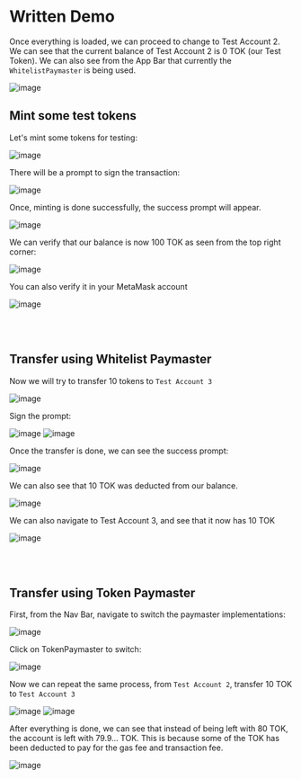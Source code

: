 # Written Demo

Once everything is loaded, we can proceed to change to Test Account 2. We can see that the current balance of Test Account 2 is 0 TOK (our Test Token). We can also see from the App Bar that currently the `WhitelistPaymaster` is being used.

![image](https://user-images.githubusercontent.com/48687942/142754720-6d45e678-8fbb-4031-98ad-27d0a5c59b49.png)

## Mint some test tokens

Let's mint some tokens for testing:

![image](https://user-images.githubusercontent.com/48687942/142754732-b1447a94-eeb6-4278-8e43-cb64ae74938d.png)

There will be a prompt to sign the transaction:

![image](https://user-images.githubusercontent.com/48687942/142754737-eb409fd8-a54a-40bd-83b8-051bfecd75e0.png)

Once, minting is done successfully, the success prompt will appear.

![image](https://user-images.githubusercontent.com/48687942/142754742-2fe22f92-9c24-4b13-8b04-80b35590e9de.png)

We can verify that our balance is now 100 TOK as seen from the top right corner:

![image](https://user-images.githubusercontent.com/48687942/142754746-789a25f2-e0e0-453b-bb23-416ba6afeac0.png)

You can also verify it in your MetaMask account

![image](https://user-images.githubusercontent.com/48687942/142754755-35a23fa5-1a14-4fa4-9ae8-4af2319bcb84.png)

<br /><br />

## Transfer using Whitelist Paymaster

Now we will try to transfer 10 tokens to `Test Account 3`

![image](https://user-images.githubusercontent.com/48687942/142754776-3c79427a-9a7b-411d-aac6-52e17d5a3b9c.png)

Sign the prompt:

![image](https://user-images.githubusercontent.com/48687942/142754780-5ecc494c-b384-4b07-aab5-e9ee238ccb9c.png)
![image](https://user-images.githubusercontent.com/48687942/142754783-5dc569d2-7bd5-4d82-9f5e-4a4b4ee0c54d.png)

Once the transfer is done, we can see the success prompt:

![image](https://user-images.githubusercontent.com/48687942/142754788-981927b7-ba38-48d0-86a9-1695fe630747.png)

We can also see that 10 TOK was deducted from our balance.

![image](https://user-images.githubusercontent.com/48687942/142754791-882bb509-add0-4069-9f68-29a7c1328278.png)

We can also navigate to Test Account 3, and see that it now has 10 TOK

![image](https://user-images.githubusercontent.com/48687942/142755586-13b6c660-cb46-4f87-a103-2e5745ef3688.png)

<br /><br />

## Transfer using Token Paymaster

First, from the Nav Bar, navigate to switch the paymaster implementations:

![image](https://user-images.githubusercontent.com/48687942/142754803-e3d8f8d9-eff2-4b1d-b7e4-1d51c2eda1f0.png)

Click on TokenPaymaster to switch:

![image](https://user-images.githubusercontent.com/48687942/142754812-b126e4b4-f032-4bdd-bfdb-5ab7a8e923b5.png)

Now we can repeat the same process, from `Test Account 2`, transfer 10 TOK to `Test Account 3`

![image](https://user-images.githubusercontent.com/48687942/142754822-9acbd695-f07d-46dd-b5dc-4fc41decfc23.png)
![image](https://user-images.githubusercontent.com/48687942/142754832-c1ca0d97-2e71-4936-9981-a523e6750755.png)

After everything is done, we can see that instead of being left with 80 TOK, the account is left with 79.9... TOK. This is because some of the TOK has been deducted to pay for the gas fee and transaction fee.

![image](https://user-images.githubusercontent.com/48687942/142754895-997c8c2a-7811-461c-9bbe-38d0c6427fbb.png)
